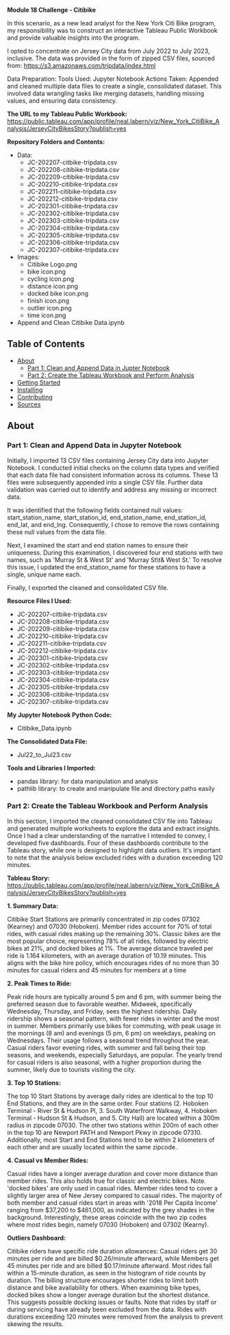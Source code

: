 **Module 18 Challenge - Citibike**

In this scenario, as a new lead analyst for the New York Citi Bike program, my responsibility was to construct an interactive Tableau Public Workbook and provide valuable insights into the program. 

I opted to concentrate on Jersey City data from July 2022 to July 2023, inclusive. The data was provided in the form of zipped CSV files, sourced from: https://s3.amazonaws.com/tripdata/index.html

Data Preparation:
Tools Used: Jupyter Notebook
Actions Taken: Appended and cleaned multiple data files to create a single, consolidated dataset. This involved data wrangling tasks like merging datasets, handling missing values, and ensuring data consistency.

**The URL to my Tableau Public Workbook:**
https://public.tableau.com/app/profile/neal.labern/viz/New_York_CitiBike_Analysis/JerseyCityBikesStory?publish=yes


**Repository Folders and Contents:**
- Data:
  - JC-202207-citbike-tripdata.csv
  - JC-202208-citibike-tripdata.csv
  - JC-202209-citibike-tripdata.csv
  - JC-202210-citibike-tripdata.csv
  - JC-202211-citibike-tripdata.csv
  - JC-202212-citibike-tripdata.csv
  - JC-202301-citibike-tripdata.csv
  - JC-202302-citibike-tripdata.csv
  - JC-202303-citibike-tripdata.csv
  - JC-202304-citibike-tripdata.csv
  - JC-202305-citibike-tripdata.csv
  - JC-202306-citibike-tripdata.csv
  - JC-202307-citibike-tripdata.csv
- Images:
  - Citibike Logo.png
  - bike icon.png
  - cycling icon.png
  - distance icon.png
  - docked bike icon.png
  - finish icon.png
  - outlier icon.png
  - time icon.png
- Append and Clean Citibike Data.ipynb


## Table of Contents

- [About](#about)
    - [Part 1: Clean and Append Data in Jupter Notebook](#part-1-clean-and-append-data-in-jupyter-notebook)
    - [Part 2: Create the Tableau Workbook and Perform Analysis](#part-2-create-the-tableau-workbook-and-perform-analysis)
- [Getting Started](#getting-started)
- [Installing](#installing)
- [Contributing](#contributing)
- [Sources](#sources)


## About
### Part 1: Clean and Append Data in Jupyter Notebook

Initially, I imported 13 CSV files containing Jersey City data into Jupyter Notebook. I conducted initial checks on the column data types and verified that each data file had consistent information across its columns. These 13 files were subsequently appended into a single CSV file. Further data validation was carried out to identify and address any missing or incorrect data.

It was identified that the following fields contained null values: start_station_name, start_station_id, end_station_name, end_station_id, end_lat, and end_lng. Consequently, I chose to remove the rows containing these null values from the data file.

Next, I examined the start and end station names to ensure their uniqueness. During this examination, I discovered four end stations with two names, such as 'Murray St & West St' and 'Murray St\t& West St.' To resolve this issue, I updated the end_station_name for these stations to have a single, unique name each.

Finally, I exported the cleaned and consolidated CSV file.

**Resource Files I Used:**
  - JC-202207-citbike-tripdata.csv
  - JC-202208-citibike-tripdata.csv
  - JC-202209-citibike-tripdata.csv
  - JC-202210-citibike-tripdata.csv
  - JC-202211-citibike-tripdata.csv
  - JC-202212-citibike-tripdata.csv
  - JC-202301-citibike-tripdata.csv
  - JC-202302-citibike-tripdata.csv
  - JC-202303-citibike-tripdata.csv
  - JC-202304-citibike-tripdata.csv
  - JC-202305-citibike-tripdata.csv
  - JC-202306-citibike-tripdata.csv
  - JC-202307-citibike-tripdata.csv

**My Jupyter Notebook Python Code:**
  - Citibike_Data.ipynb

**The Consolidated Data File:**
  - Jul22_to_Jul23.csv

**Tools and Libraries I Imported:**
   - pandas library: for data manipulation and analysis
   - pathlib library: to create and manipulate file and directory paths easily

### Part 2: Create the Tableau Workbook and Perform Analysis

In this section, I imported the cleaned consolidated CSV file into Tableau and generated multiple worksheets to explore the data and extract insights. Once I had a clear understanding of the narrative I intended to convey, I developed five dashboards. Four of these dashboards contribute to the Tableau story, while one is designed to highlight data outliers. It's important to note that the analysis below excluded rides with a duration exceeding 120 minutes.

**Tableau Story:**
https://public.tableau.com/app/profile/neal.labern/viz/New_York_CitiBike_Analysis/JerseyCityBikesStory?publish=yes

**1. Summary Data:**

  Citibike Start Stations are primarily concentrated in zip codes 07302 (Kearney) and 07030 (Hoboken).
  Member rides account for 70% of total rides, with casual rides making up the remaining 30%. 
  Classic bikes are the most popular choice, representing 78% of all rides, followed by electric bikes at 21%, and docked bikes at 1%. 
  The average distance traveled per ride is 1.164 kilometers, with an average duration of 10.19 minutes.
  This aligns with the bike hire policy, which encourages rides of no more than 30 minutes for casual riders and 45 minutes for members at a time


**2. Peak Times to Ride:**

  Peak ride hours are typically around 5 pm and 6 pm, with summer being the preferred season due to favorable weather. Midweek, specifically Wednesday, Thursday, and Friday, sees the highest ridership. Daily ridership shows a seasonal pattern, with fewer rides in winter and the most in summer.
  Members primarily use bikes for commuting, with peak usage in the mornings (8 am) and evenings (5 pm, 6 pm) on weekdays, peaking on Wednesdays. Their usage follows a seasonal trend throughout the year.
  Casual riders favor evening rides, with summer and fall being their top seasons, and weekends, especially Saturdays, are popular. The yearly trend for casual riders is also seasonal, with a higher proportion during the summer, likely due to tourists visiting the city.


**3. Top 10 Stations:**

  The top 10 Start Stations by average daily rides are identical to the top 10 End Stations, and they are in the same order. Four stations (2. Hoboken Terminal - River St & Hudson Pl, 3. South Waterfront Walkway, 4. Hoboken Terminal - Hudson St & Hudson, and 5. City Hall) are located within a 300m radius in zipcode 07030. The other two stations within 200m of each other in the top 10 are Newport PATH and Newport Pkwy in zipcode 07310. Additionally, most Start and End Stations tend to be within 2 kilometers of each other and are usually located within the same zipcode.


**4. Casual vs Member Rides:**

  Casual rides have a longer average duration and cover more distance than member rides. This also holds true for classic and electric bikes. Note. 'docked bikes' are only used in casual rides.
  Member rides tend to cover a slightly larger area of New Jersey compared to casual rides. The majority of both member and casual rides start in areas with '2018 Per Capita Income' ranging from $37,200 to $461,000, as indicated by the grey shades in the background. Interestingly, these areas coincide with the two zip codes where most rides begin, namely 07030 (Hoboken) and 07302 (Kearny).

**Outliers Dashboard:**

  Citibike riders have specific ride duration allowances: Casual riders get 30 minutes per ride and are billed $0.26/minute afterward, while Members get 45 minutes per ride and are billed $0.17/minute afterward.
  Most rides fall within a 15-minute duration, as seen in the histogram of ride counts by duration. The billing structure encourages shorter rides to limit both distance and bike availability for others.
  When examining bike types, docked bikes show a longer average duration but the shortest distance. This suggests possible docking issues or faults. Note that rides by staff or during servicing have already been excluded from the data.
  Rides with durations exceeding 120 minutes were removed from the analysis to prevent skewing the results.

